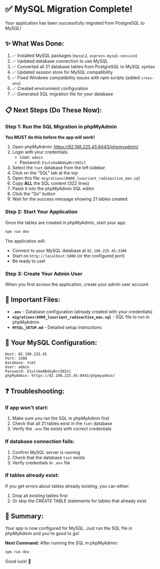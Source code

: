 # ✅ MySQL Migration Complete!

Your application has been successfully migrated from PostgreSQL to MySQL!

## ✨ What Was Done:

1. ✅ Installed MySQL packages (`mysql2`, `express-mysql-session`)
2. ✅ Updated database connection to use MySQL
3. ✅ Converted all 21 database tables from PostgreSQL to MySQL syntax
4. ✅ Updated session store for MySQL compatibility
5. ✅ Fixed Windows compatibility issues with npm scripts (added `cross-env`)
6. ✅ Created environment configuration
7. ✅ Generated SQL migration file for your database

## 📋 Next Steps (Do These Now):

### Step 1: Run the SQL Migration in phpMyAdmin

**You MUST do this before the app will work!**

1. Open phpMyAdmin: https://82.198.225.45:8443/phpmyadmin/
2. Login with your credentials:
   - User: `admin`
   - Password: `E1ulxkeAB4GyBrc502sl`
3. Select the `tset` database from the left sidebar
4. Click on the "SQL" tab at the top
5. Open this file: `migrations\0000_luxuriant_radioactive_man.sql`
6. Copy **ALL** the SQL content (322 lines)
7. Paste it into the phpMyAdmin SQL editor
8. Click the "Go" button
9. Wait for the success message showing 21 tables created

### Step 2: Start Your Application

Once the tables are created in phpMyAdmin, start your app:

```powershell
npm run dev
```

The application will:
- Connect to your MySQL database at `82.198.225.45:3306`
- Start on `http://localhost:5000` (or the configured port)
- Be ready to use!

### Step 3: Create Your Admin User

When you first access the application, create your admin user account.

## 📁 Important Files:

- **`.env`** - Database configuration (already created with your credentials)
- **`migrations\0000_luxuriant_radioactive_man.sql`** - SQL file to run in phpMyAdmin
- **`MYSQL_SETUP.md`** - Detailed setup instructions

## 🔧 Your MySQL Configuration:

```
Host: 82.198.225.45
Port: 3306
Database: tset
User: admin
Password: E1ulxkeAB4GyBrc502sl
phpMyAdmin: https://82.198.225.45:8443/phpmyadmin/
```

## ❓ Troubleshooting:

### If app won't start:
1. Make sure you ran the SQL in phpMyAdmin first
2. Check that all 21 tables exist in the `tset` database
3. Verify the `.env` file exists with correct credentials

### If database connection fails:
1. Confirm MySQL server is running
2. Check that the database `tset` exists
3. Verify credentials in `.env` file

### If tables already exist:
If you get errors about tables already existing, you can either:
1. Drop all existing tables first
2. Or skip the CREATE TABLE statements for tables that already exist

## 🎯 Summary:

Your app is now configured for MySQL. Just run the SQL file in phpMyAdmin and you're good to go!

**Next Command:** After running the SQL in phpMyAdmin:
```powershell
npm run dev
```

Good luck! 🚀

